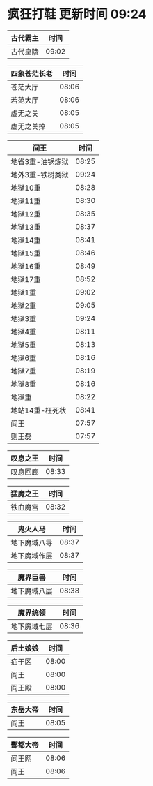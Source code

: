 # 疯狂打鞋 更新时间 09:24

| 古代霸主   | 时间    |
|--------|-------|
| 古代皇陵 | 09:02 |

| 四象苍茫长老   | 时间    |
|--------|-------|
| 苍茫大厅 | 08:06 |
| 若范大厅 | 08:06 |
| 虚无之关 | 08:05 |
| 虚无之关掉 | 08:05 |

| 间王   | 时间    |
|--------|-------|
| 地省3重-油锅炼狱 | 08:25 |
| 地外3重-铁树类狱 | 09:24 |
| 地狱10重 | 08:28 |
| 地狱11重 | 08:30 |
| 地狱12重 | 08:35 |
| 地狱13重 | 08:37 |
| 地狱14重 | 08:41 |
| 地狱15重 | 08:46 |
| 地狱16重 | 08:49 |
| 地狱17重 | 08:52 |
| 地狱1重 | 09:02 |
| 地狱2重 | 09:05 |
| 地狱3重 | 09:24 |
| 地狱4重 | 08:11 |
| 地狱5重 | 08:13 |
| 地狱6重 | 08:16 |
| 地狱7重 | 08:19 |
| 地狱8重 | 08:16 |
| 地狱重 | 08:22 |
| 地站14重-枉死状 | 08:41 |
| 阎王 | 07:57 |
| 则王磊 | 07:57 |

| 叹息之王   | 时间    |
|--------|-------|
| 叹息回廊 | 08:33 |

| 猛魔之王   | 时间    |
|--------|-------|
| 铁血魔宫 | 08:32 |

| 鬼火人马   | 时间    |
|--------|-------|
| 地下魔域八导 | 08:37 |
| 地下魔域作层 | 08:37 |

| 魔界巨兽   | 时间    |
|--------|-------|
| 地下魔域八层 | 08:38 |

| 魔界统领   | 时间    |
|--------|-------|
| 地下魔域七层 | 08:36 |

| 后土娘娘   | 时间    |
|--------|-------|
| 疝于区 | 08:00 |
| 阎王 | 08:00 |
| 阎王殿 | 08:00 |

| 东岳大帝   | 时间    |
|--------|-------|
| 阎王 | 08:05 |

| 酆都大帝   | 时间    |
|--------|-------|
| 间王网 | 08:06 |
| 阎王 | 08:06 |